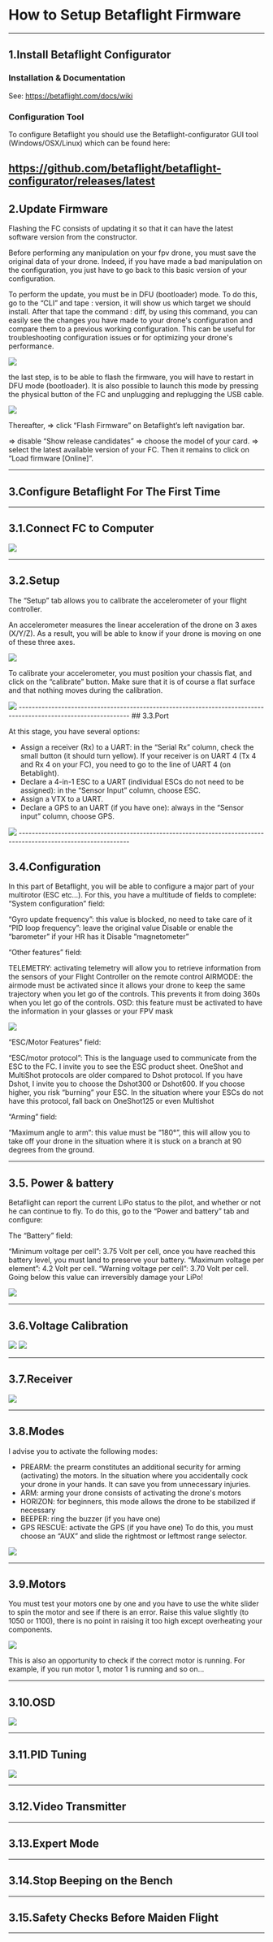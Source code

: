 # How to Setup Betaflight Firmware

----------------------------------------------------------------------------------------------------------------
## 1.Install Betaflight Configurator

### Installation & Documentation
See: https://betaflight.com/docs/wiki

### Configuration Tool
To configure Betaflight you should use the Betaflight-configurator GUI tool (Windows/OSX/Linux) which can be found here:

https://github.com/betaflight/betaflight-configurator/releases/latest
---------------------------------------------------------------------------------------------------------------

## 2.Update Firmware

Flashing the FC consists of updating it so that it can have the latest software version from the constructor.

Before performing any manipulation on your fpv drone, you must save the original data of your drone. Indeed, if you have made a bad manipulation on the configuration, you just have to go back to this basic version of your configuration.

To perform the update, you must be in DFU (bootloader) mode. To do this, go to the “CLI” and tape : version, it will show us which target we should install. After that tape the command : diff,  by using this command, you can easily see the changes you have made to your drone's configuration and compare them to a previous working configuration. This can be useful for troubleshooting configuration issues or for optimizing your drone's performance.

<img src  = "imgs/img.png" />

the last step, is to be able to flash the firmware, you will have to restart in DFU mode (bootloader).
It is also possible to launch this mode by pressing the physical button of the FC and unplugging and replugging the USB cable.


<img src  = "imgs/update_firmware.png" />

Thereafter, => click “Flash Firmware” on Betaflight’s left navigation bar.

=> disable “Show release candidates” 
=> choose the model of your card.
=> select the latest available version of your FC.
Then it remains to click on “Load firmware [Online]”.


----------------------------------------------------------------------------------------------------------------
## 3.Configure Betaflight For The First Time
----------------------------------------------------------------------------------------------------------------
##   3.1.Connect FC to Computer
<img src = "imgs/connect.png" /> 

----------------------------------------------------------------------------------------------------------------
##   3.2.Setup

The “Setup” tab allows you to calibrate the accelerometer of your flight controller.

An accelerometer measures the linear acceleration of the drone on 3 axes (X/Y/Z). As a result, you will be able to know if your drone is moving on one of these three axes.

<img src  = "imgs/image 2.png" />

To calibrate your accelerometer, you must position your chassis flat, and click on the “calibrate” button. Make sure that it is of course a flat surface and that nothing moves during the calibration.

<img src = "imgs/setup.png" />
----------------------------------------------------------------------------------------------------------------
##   3.3.Port

At this stage, you have several options:

- Assign a receiver (Rx) to a UART: in the “Serial Rx” column, check the small button (it should turn yellow). If your receiver is on UART 4 (Tx 4 and Rx 4 on your FC), you need to go to the line of UART 4 (on Betablight).
- Declare a 4-in-1 ESC to a UART (individual ESCs do not need to be assigned): in the “Sensor Input” column, choose ESC.
- Assign a VTX to a UART.
- Declare a GPS to an UART (if you have one): always in the “Sensor input” column, choose GPS.

<img src = "imgs/ports.png" />
----------------------------------------------------------------------------------------------------------------

##   3.4.Configuration

In this part of Betaflight, you will be able to configure a major part of your multirotor (ESC etc…). For this, you have a multitude of fields to complete:
“System configuration” field:

“Gyro update frequency”: this value is blocked, no need to take care of it
“PID loop frequency”: leave the original value
Disable or enable the “barometer” if your HR has it
Disable “magnetometer”

“Other features” field:

TELEMETRY: activating telemetry will allow you to retrieve information from the sensors of your Flight Controller on the remote control
AIRMODE: the airmode must be activated since it allows your drone to keep the same trajectory when you let go of the controls. This prevents it from doing 360s when you let go of the controls.
OSD: this feature must be activated to have the information in your glasses or your FPV mask

<img src = "imgs/img4.png" />

“ESC/Motor Features” field:

“ESC/motor protocol”: This is the language used to communicate from the ESC to the FC. I invite you to see the ESC product sheet. OneShot and MultiShot protocols are older compared to Dshot protocol. If you have Dshot, I invite you to choose the Dshot300 or Dshot600. If you choose higher, you risk “burning” your ESC. In the situation where your ESCs do not have this protocol, fall back on OneShot125 or even Multishot

“Arming” field:

“Maximum angle to arm“: this value must be “180°”, this will allow you to take off your drone in the situation where it is stuck on a branch at 90 degrees from the ground.

----------------------------------------------------------------------------------------------------------------
##   3.5. Power & battery
Betaflight can report the current LiPo status to the pilot, and whether or not he can continue to fly. To do this, go to the “Power and battery” tab and configure:

The “Battery” field:

“Minimum voltage per cell”: 3.75 Volt per cell, once you have reached this battery level, you must land to preserve your battery.
“Maximum voltage per element”: 4.2 Volt per cell.
“Warning voltage per cell”: 3.70 Volt per cell. Going below this value can irreversibly damage your LiPo!

<img src = "imgs/img5.png" />


----------------------------------------------------------------------------------------------------------------
##   3.6.Voltage Calibration
<img src = "imgs/v_calibration.png" />
<img src = "imgs/v_calibration2.png" />

----------------------------------------------------------------------------------------------------------------
##   3.7.Receiver
<img src = "imgs/receiver.png" />

----------------------------------------------------------------------------------------------------------------
##   3.8.Modes 

I advise you to activate the following modes:

- PREARM: the prearm constitutes an additional security for arming (activating) the motors. In the situation where you accidentally cock your drone in your hands. It can save you from unnecessary injuries.
- ARM: arming your drone consists of activating the drone's motors
- HORIZON: for beginners, this mode allows the drone to be stabilized if necessary
- BEEPER: ring the buzzer (if you have one)
- GPS RESCUE: activate the GPS (if you have one)
To do this, you must choose an “AUX” and slide the rightmost or leftmost range selector.

<img src = "imgs/img6.png" />

----------------------------------------------------------------------------------------------------------------
##   3.9.Motors

You must test your motors one by one and you have to use the white slider to spin the motor and see if there is an error. Raise this value slightly (to 1050 or 1100), there is no point in raising it too high except overheating your components.

<img src = "imgs/motors.png" />

This is also an opportunity to check if the correct motor is running. For example, if you run motor 1, motor 1 is running and so on...

----------------------------------------------------------------------------------------------------------------
##   3.10.OSD
<img src = "imgs/OSD.png" />

----------------------------------------------------------------------------------------------------------------
##   3.11.PID Tuning
<img src = "imgs/pid.png" />

----------------------------------------------------------------------------------------------------------------
##   3.12.Video Transmitter

----------------------------------------------------------------------------------------------------------------
##   3.13.Expert Mode

----------------------------------------------------------------------------------------------------------------
##   3.14.Stop Beeping on the Bench

----------------------------------------------------------------------------------------------------------------
##   3.15.Safety Checks Before Maiden Flight

----------------------------------------------------------------------------------------------------------------


